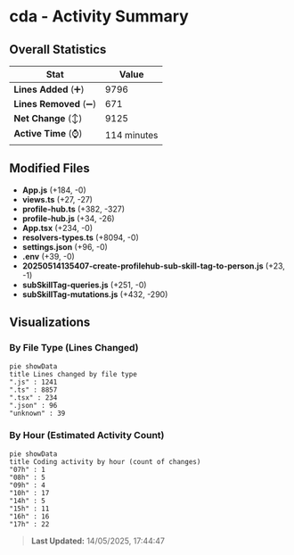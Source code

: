 # cda - Activity Summary 

## Overall Statistics

| Stat                   | Value                                                             |
| ---------------------- | ----------------------------------------------------------------- |
| **Lines Added** (➕)   | 9796                                          |
| **Lines Removed** (➖) | 671                                        |
| **Net Change** (↕)    | 9125                |
| **Active Time** (⌚)   | 114 minutes |


## Modified Files
- **App.js** (+184, -0)
- **views.ts** (+27, -27)
- **profile-hub.ts** (+382, -327)
- **profile-hub.js** (+34, -26)
- **App.tsx** (+234, -0)
- **resolvers-types.ts** (+8094, -0)
- **settings.json** (+96, -0)
- **.env** (+39, -0)
- **20250514135407-create-profilehub-sub-skill-tag-to-person.js** (+23, -1)
- **subSkillTag-queries.js** (+251, -0)
- **subSkillTag-mutations.js** (+432, -290)

## Visualizations

### By File Type (Lines Changed)

```mermaid
pie showData
title Lines changed by file type
".js" : 1241
".ts" : 8857
".tsx" : 234
".json" : 96
"unknown" : 39
```

### By Hour (Estimated Activity Count)

```mermaid
pie showData
title Coding activity by hour (count of changes)
"07h" : 1
"08h" : 5
"09h" : 4
"10h" : 17
"14h" : 5
"15h" : 11
"16h" : 16
"17h" : 22
```


> **Last Updated:** 14/05/2025, 17:44:47
